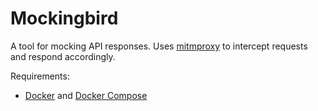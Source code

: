 # Mockingbird

A tool for mocking API responses. Uses [mitmproxy](https://mitmproxy.org/) to intercept requests and respond accordingly.

Requirements:
- [Docker](https://www.docker.com/) and [Docker Compose](https://docs.docker.com/compose/install/)
